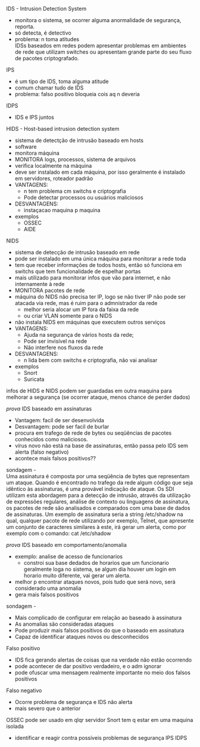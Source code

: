 IDS - Intrusion Detection System
- monitora o sistema, se ocorrer alguma anormalidade de segurança, reporta.
- só detecta, é detectivo
- problema: n toma atitudes \
IDSs baseados em redes podem apresentar problemas em ambientes de rede que utilizam switches ou apresentam grande parte do seu fluxo de pacotes criptografado.




IPS 
- é um tipo de IDS, toma alguma atitude
- comum chamar tudo de IDS
- problema: falso positivo bloqueia cois aq n deveria

IDPS
- IDS e IPS juntos

HIDS - Host-based intrusion detection system
- sistema de detectção de intrusão baseado em hosts
- software
- monitora máquina
- MONITORA logs, processos, sistema de arquivos
- verifica localmente na máquina
- deve ser instalado em cada máquina, por isso geralmente é instalado em servidores, roteador padrão
- VANTAGENS:   
  - n tem problema cm switchs e criptografia
  - Pode detectar processos ou usuários maliciosos
- DESVANTAGENS:
  - instaçacao maquina p maquina
- exemplos
  - OSSEC
  - AIDE

NIDS
- sistema de detecção de intrusão baseado em rede
- pode ser instalado em uma única máquina para monitorar a rede toda
- tem que receber informações de todos hosts, então só funciona em switchs que tem funcionalidade de espelhar portas
- mais utilizado para monitorar infos que vão para internet, e não internamente à rede
- MONITORA pacotes de rede
- máquina do NIDS não precisa ter IP, logo se não tiver IP não pode ser atacada via rede, mas é ruim para o admnistrador da rede
  - melhor seria alocar um IP fora da faixa da rede
  - ou criar VLAN somente para o NIDS
- não instala NIDS em máquinas que executem outros serviços
- VANTAGENS:
  - Ajuda na segurança de vários hosts da rede;
  - Pode ser invisível na rede
  - Não interfere nos fluxos da rede  
- DESVANTAGENS: 
  - n lida bem com switchs e criptografia, não vai analisar
- exemplos
  - Snort
  - Suricata

infos de HIDS e NIDS podem ser guardadas em outra maquina para melhorar a segurança (se ocorrer ataque, menos chance de perder dados)

*prova*
IDS baseado em assinaturas
- Vantagem: facil de ser desenvolvida
- Desvantagem: pode ser facil de burlar
- procura em trafego de rede de bytes ou seqüências de pacotes conhecidos como maliciosos. 
- vírus novo não está na base de assinaturas, então passa pelo IDS sem alerta (falso negativo)
- acontece mais falsos positivos??

sondagem - \
Uma assinatura é composta por uma seqüência de bytes que representam um ataque. Quando é encontrado no trafego da rede algum código que seja idêntico às assinaturas, é uma provável indicação de ataque. Os SDI utilizam esta abordagem para a detecção de intrusão, através da utilização de expressões regulares, análise de contexto ou linguagens de assinatura, os pacotes de rede são analisados e comparados com uma base de dados de assinaturas. Um exemplo de assinatura seria a string /etc/shadow na qual, qualquer pacote de rede utilizando por exemplo, Telnet, que apresente um conjunto de caracteres similares à este, irá gerar um alerta, como por exemplo com o comando: cat /etc/shadow

*prova*
IDS baseado em comportamento/anomalia
- exemplo: analise de acesso de funcionarios
  - constroi sua base dedados de horarios que um funcionario geralmente loga no sistema, se algum dia houver um login em horario muito diferente, vai gerar um alerta.
- melhor p encontrar ataques novos, pois tudo que será novo, será considerado uma anomalia
- gera mais falsos positivos

sondagem - 
- Mais complicado de configurar em relação ao baseado à assinatura
- As anomalias são consideradas ataques
- Pode produzir mais falsos positivos do que o baseado em assinatura
- Capaz de identificar ataques novos ou desconhecidos

Falso positivo
- IDS fica gerando alertas de coisas que na verdade não estão ocorrendo
- pode acontecer de dar positivo verdadeiro, e o adm ignorar
- pode ofuscar uma mensagem realmente importante no meio dos falsos positivos

Falso negativo
- Ocorre problema de segurança e IDS não alerta
- mais severo que o anterior


OSSEC pode ser usado em qlqr servidor
Snort tem q estar em uma maquina isolada



- identificar e reagir contra possíveis problemas de segurança
IPS
IDPS

